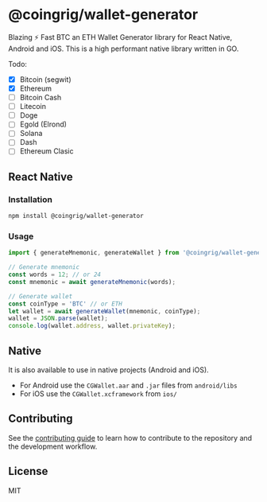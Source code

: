 # @coingrig/wallet-generator

Blazing ⚡️ Fast BTC an ETH Wallet Generator library for React Native, Android and iOS.
This is a high performant native library written in GO.

Todo:
- [x] Bitcoin (segwit)
- [x] Ethereum
- [ ] Bitcoin Cash
- [ ] Litecoin
- [ ] Doge
- [ ] Egold (Elrond)
- [ ] Solana
- [ ] Dash
- [ ] Ethereum Clasic

## React Native
### Installation

```sh
npm install @coingrig/wallet-generator
```

### Usage

```js
import { generateMnemonic, generateWallet } from '@coingrig/wallet-generator';

// Generate mnemonic
const words = 12; // or 24
const mnemonic = await generateMnemonic(words);

// Generate wallet
const coinType = 'BTC' // or ETH
let wallet = await generateWallet(mnemonic, coinType);
wallet = JSON.parse(wallet);
console.log(wallet.address, wallet.privateKey);

```
## Native
It is also available to use in native projects (Android and iOS). 
- For Android use the `CGWallet.aar` and `.jar` files from `android/libs`
- For iOS use the `CGWallet.xcframework` from `ios/`

## Contributing

See the [contributing guide](CONTRIBUTING.md) to learn how to contribute to the repository and the development workflow.

## License

MIT
